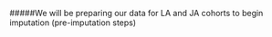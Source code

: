 #####We will be preparing our data for LA and JA cohorts to begin imputation (pre-imputation steps)


